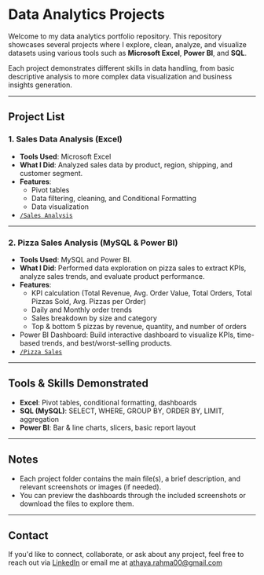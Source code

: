 # Data Analytics Projects

Welcome to my data analytics portfolio repository. This repository showcases several projects where I explore, clean, analyze, and visualize datasets using various tools such as **Microsoft Excel**, **Power BI**, and **SQL**.

Each project demonstrates different skills in data handling, from basic descriptive analysis to more complex data visualization and business insights generation.

---

## Project List

### 1. **Sales Data Analysis (Excel)** 
- **Tools Used**: Microsoft Excel
- **What I Did**: Analyzed sales data by product, region, shipping, and    customer segment.
- **Features**:
  - Pivot tables
  - Data filtering, cleaning, and Conditional Formatting
  - Data visualization
- [`/Sales Analysis`](https://github.com/AthayaRahma00/My-portfolio/tree/main/Sales%20Analysis)

---

### 2. **Pizza Sales Analysis (MySQL & Power BI)**
- **Tools Used**: MySQL and Power BI.
- **What I Did**: Performed data exploration on pizza sales to extract KPIs, analyze sales trends, and evaluate product performance. 
- **Features**:
  - KPI calculation (Total Revenue, Avg. Order Value, Total Orders, Total Pizzas Sold, Avg. Pizzas per Order)  
  - Daily and Monthly order trends  
  - Sales breakdown by size and category  
  - Top & bottom 5 pizzas by revenue, quantity, and number of orders
- Power BI Dashboard: Build interactive dashboard to visualize KPIs, time-based trends, and best/worst-selling products.
- [`/Pizza Sales`](./Pizza%20Sales)

---

## Tools & Skills Demonstrated
- **Excel**: Pivot tables, conditional formatting, dashboards
- **SQL (MySQL)**: SELECT, WHERE, GROUP BY, ORDER BY, LIMIT, aggregation 
- **Power BI**: Bar & line charts, slicers, basic report layout


---

## Notes
- Each project folder contains the main file(s), a brief description, and relevant screenshots or images (if needed).
- You can preview the dashboards through the included screenshots or download the files to explore them.

---

## Contact
If you'd like to connect, collaborate, or ask about any project, feel free to reach out via [LinkedIn](https://linkedin.com/in/athaya-rahma-puteri) or email me at athaya.rahma00@gmail.com 
